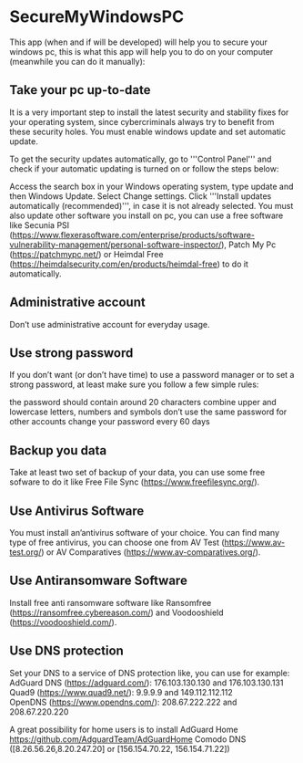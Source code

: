 # SecureMyWindowsPC
This app (when and if will be developed) will help you to secure your windows pc, this is what this app will help you to do on your computer (meanwhile you can do it manually):

## Take your pc up-to-date
It is a very important step to install the latest security and stability fixes for your operating system, since cybercriminals always try to benefit from these security holes. You must enable windows update and set automatic update.

To get the security updates automatically, go to '''Control Panel''' and check if your automatic updating is turned on or follow the steps below:

Access the search box in your Windows operating system, type update and then Windows Update.
Select Change settings.
Click '''Install updates automatically (recommended)''', in case it is not already selected.
You must also update other software you install on pc, you can use a free software like Secunia PSI (https://www.flexerasoftware.com/enterprise/products/software-vulnerability-management/personal-software-inspector/), Patch My Pc (https://patchmypc.net/) or Heimdal Free (https://heimdalsecurity.com/en/products/heimdal-free) to do it automatically.

## Administrative account
Don’t use administrative account for everyday usage.

## Use strong password
If you don’t want (or don’t have time) to use a password manager or to set a strong password, at least make sure you follow a few simple rules:

 the password should contain around 20 characters
 combine upper and lowercase letters, numbers and symbols
 don’t use the same password for other accounts
 change your password every 60 days
 
## Backup you data
Take at least two set of backup of your data, you can use some free sofware to do it like Free File Sync (https://www.freefilesync.org/).

## Use Antivirus Software
You must install an’antivirus software of your choice.  You can find many type of free antivirus, you can choose one from AV Test (https://www.av-test.org/) or AV Comparatives (https://www.av-comparatives.org/).

## Use Antiransomware Software
Install free anti ransomware software like Ransomfree (https://ransomfree.cybereason.com/) and Voodooshield (https://voodooshield.com/).

## Use DNS protection
Set your DNS to a service of DNS protection like, you can use for example:  
AdGuard DNS (https://adguard.com/): 176.103.130.130 and 176.103.130.131  
Quad9 (https://www.quad9.net/): 9.9.9.9 and 149.112.112.112  
OpenDNS (https://www.opendns.com/): 208.67.222.222 and 208.67.220.220  

A great possibility for home users is to install AdGuard Home https://github.com/AdguardTeam/AdGuardHome
Comodo DNS ([8.26.56.26,8.20.247.20] or [156.154.70.22, 156.154.71.22])

